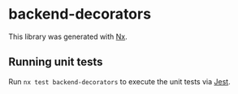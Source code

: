# backend-decorators

This library was generated with [Nx](https://nx.dev).

## Running unit tests

Run `nx test backend-decorators` to execute the unit tests via [Jest](https://jestjs.io).
